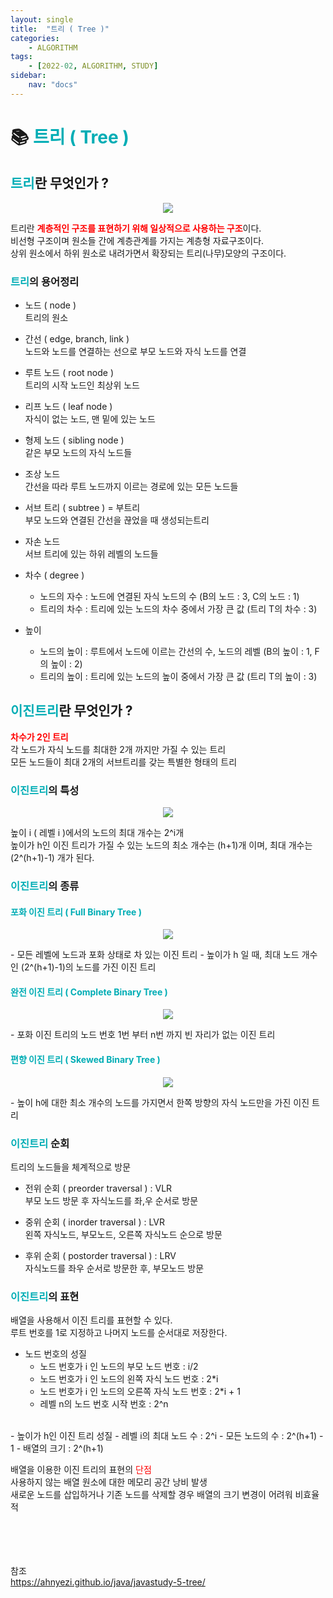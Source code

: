 ```yaml
---
layout: single
title:  "트리 ( Tree )"
categories: 
    - ALGORITHM
tags: 
    - [2022-02, ALGORITHM, STUDY]
sidebar:
    nav: "docs"
---
```


# 📚 <a style="color:#00adb5">트리 ( Tree )</a>

## <a style="color:#00adb5">트리</a>란 무엇인가 ?
<p align="center"><img src="./../../images/Tree.jpg"></p>

트리란 <a style="color:red"><b>계층적인 구조를 표현하기 위해 일상적으로 사용하는 구조</b></a>이다.<br>
비선형 구조이며 원소들 간에 계층관계를 가지는 계층형 자료구조이다.<br>
상위 원소에서 하위 원소로 내려가면서 확장되는 트리(나무)모양의 구조이다.

### <a style="color:#00adb5">트리</a>의 용어정리
- 노드 ( node ) <br>
트리의 원소
- 간선 ( edge, branch, link ) <br>
노드와 노드를 연결하는 선으로 부모 노드와 자식 노드를 연결
- 루트 노드 ( root node ) <br>
트리의 시작 노드인 최상위 노드
- 리프 노드 ( leaf node ) <br>
자식이 없는 노드, 맨 밑에 있는 노드
- 형제 노드 ( sibling node ) <br>
같은 부모 노드의 자식 노드들
- 조상 노드  <br>
간선을 따라 루트 노드까지 이르는 경로에 있는 모든 노드들
- 서브 트리 ( subtree ) = 부트리 <br>
부모 노드와 연결된 간선을 끊었을 때 생성되는트리
- 자손 노드 <br>
서브 트리에 있는 하위 레벨의 노드들

- 차수 ( degree ) 
    - 노드의 자수 : 노드에 연결된 자식 노드의 수 (B의 노드 : 3, C의 노드 : 1)
    - 트리의 차수 : 트리에 있는 노드의 차수 중에서 가장 큰 값 (트리 T의 차수 : 3)

- 높이
    - 노드의 높이 : 루트에서 노드에 이르는 간선의 수, 노드의 레벨 (B의 높이 : 1, F의 높이 : 2)
    - 트리의 높이 : 트리에 있는 노드의 높이 중에서 가장 큰 값 (트리 T의 높이 : 3)


## <a style="color:#00adb5">이진트리</a>란 무엇인가 ?
<a style="color:red"><b>차수가 2인 트리</b></a><br>
각 노드가 자식 노드를 최대한 2개 까지만 가질 수 있는 트리<br>
모든 노드들이 최대 2개의 서브트리를 갖는 특별한 형태의 트리<br>

### <a style="color:#00adb5">이진트리</a>의 특성
<p align="center"><img src="./../../images/b_tree.jpg"></p>
높이 i ( 레벨 i )에서의 노드의 최대 개수는 2^i개<br>
높이가 h인 이진 트리가 가질 수 있는 노드의 최소 개수는 (h+1)개 이며, 최대 개수는 (2^(h+1)-1) 개가 된다.

### <a style="color:#00adb5">이진트리</a>의 종류

#### <a style="color:#00adb5">포화 이진 트리 ( Full Binary Tree )</a>
<p align="center"><img src="./../../images/Tree_a.jpg"></p>
- 모든 레벨에 노드과 포화 상태로 차 있는 이진 트리
- 높이가 h 일 때, 최대 노드 개수인 (2^(h+1)-1)의 노드를 가진 이진 트리

#### <a style="color:#00adb5">완전 이진 트리 ( Complete Binary Tree )</a>
<p align="center"><img src="./../../images/Tree_b.jpg"></p>
- 포화 이진 트리의 노드 번호 1번 부터 n번 까지 빈 자리가 없는 이진 트리

#### <a style="color:#00adb5">편향 이진 트리 ( Skewed Binary Tree )</a>
<p align="center"><img src="./../../images/Tree_way.jpg"></p>
- 높이 h에 대한 최소 개수의 노드를 가지면서 한쪽 방향의 자식 노드만을 가진 이진 트리

### <a style="color:#00adb5">이진트리</a> 순회
트리의 노드들을 체계적으로 방문<br>

- 전위 순회 ( preorder traversal ) : VLR<br>
부모 노드 방문 후 자식노드를 좌,우 순서로 방문

- 중위 순회 ( inorder traversal ) : LVR<br>
왼쪽 자식노드, 부모노드, 오른쪽 자식노드 순으로 방문

- 후위 순회 ( postorder traversal ) : LRV<br>
자식노드를 좌우 순서로 방문한 후, 부모노드 방문


### <a style="color:#00adb5">이진트리</a>의 표현
배열을 사용해서 이진 트리를 표현할 수 있다.<br>
루트 번호를 1로 지정하고 나머지 노드를 순서대로 저장한다.<bf>

- 노드 번호의 성질
    - 노드 번호가 i 인 노드의 부모 노드 번호 : i/2
    - 노드 번호가 i 인 노드의 왼쪽 자식 노드 번호 : 2*i
    - 노드 번호가 i 인 노드의 오른쪽 자식 노드 번호 : 2*i + 1
    - 레벨 n의 노드 번호 시작 번호 : 2^n
<br>
- 높이가 h인 이진 트리 성질
    - 레벨 i의 최대 노드 수 : 2^i
    - 모든 노드의 수 : 2^(h+1) - 1
    - 배열의 크기 : 2^(h+1)
<br>

배열을 이용한 이진 트리의 표현의 <a style="color:red">단점</a><br>
사용하지 않는 배열 원소에 대한 메모리 공간 낭비 발생<br>
새로운 노드를 삽입하거나 기존 노드를 삭제할 경우 배열의 크기 변경이 어려워 비효율적





<br><br><br><br>
참조<br>
<a href="https://ahnyezi.github.io/java/javastudy-5-tree/" target=_blank>https://ahnyezi.github.io/java/javastudy-5-tree/</a><br>
